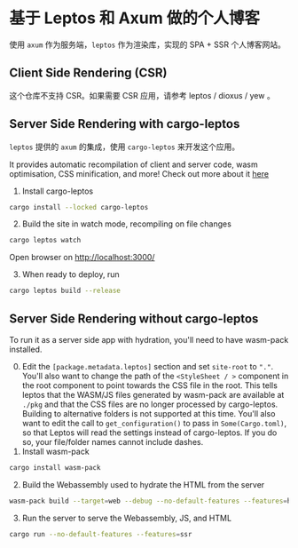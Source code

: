 # 基于 Leptos 和 Axum 做的个人博客

使用 `axum` 作为服务端，`leptos` 作为渲染库，实现的 SPA + SSR 个人博客网站。

## Client Side Rendering (CSR)

这个仓库不支持 CSR。如果需要 CSR 应用，请参考 leptos / dioxus / yew 。

## Server Side Rendering with cargo-leptos

`leptos` 提供的 `axum` 的集成，使用 `cargo-leptos` 来开发这个应用。

It provides automatic recompilation of client and server code, wasm optimisation, CSS minification, and more! Check out more about it [here](https://github.com/akesson/cargo-leptos)

1. Install cargo-leptos
```bash
cargo install --locked cargo-leptos
```
2. Build the site in watch mode, recompiling on file changes
```bash
cargo leptos watch
```

Open browser on [http://localhost:3000/](http://localhost:3000/)

3. When ready to deploy, run
```bash
cargo leptos build --release
```

## Server Side Rendering without cargo-leptos
To run it as a server side app with hydration, you'll need to have wasm-pack installed.

0. Edit the `[package.metadata.leptos]` section and set `site-root` to `"."`. You'll also want to change the path of the `<StyleSheet / >` component in the root component to point towards the CSS file in the root. This tells leptos that the WASM/JS files generated by wasm-pack are available at `./pkg` and that the CSS files are no longer processed by cargo-leptos. Building to alternative folders is not supported at this time. You'll also want to edit the call to `get_configuration()` to pass in `Some(Cargo.toml)`, so that Leptos will read the settings instead of cargo-leptos. If you do so, your file/folder names cannot include dashes.
1. Install wasm-pack
```bash
cargo install wasm-pack
```
2. Build the Webassembly used to hydrate the HTML from the server
```bash
wasm-pack build --target=web --debug --no-default-features --features=hydrate
```
3. Run the server to serve the Webassembly, JS, and HTML
```bash
cargo run --no-default-features --features=ssr
```
